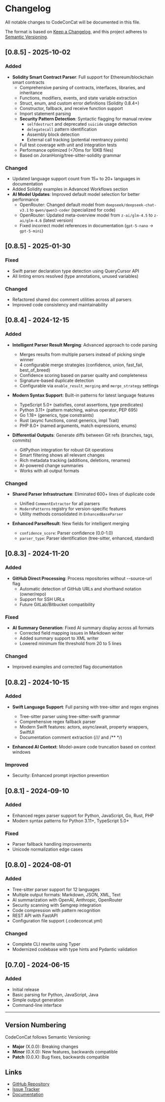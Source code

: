 # Changelog

All notable changes to CodeConCat will be documented in this file.

The format is based on [Keep a Changelog](https://keepachangelog.com/en/1.0.0/),
and this project adheres to [Semantic Versioning](https://semver.org/spec/v2.0.0.html).

## [0.8.5] - 2025-10-02

### Added
- **Solidity Smart Contract Parser**: Full support for Ethereum/blockchain smart contracts
  - Comprehensive parsing of contracts, interfaces, libraries, and inheritance
  - Functions, modifiers, events, and state variable extraction
  - Struct, enum, and custom error definitions (Solidity 0.8.4+)
  - Constructor, fallback, and receive function support
  - Import statement parsing
  - **Security Pattern Detection**: Syntactic flagging for manual review
    - `selfdestruct` and deprecated `suicide` usage detection
    - `delegatecall` pattern identification
    - Assembly block detection
    - External call tracking (potential reentrancy points)
  - Full test coverage with unit and integration tests
  - Performance optimized (<70ms for 10KB files)
  - Based on JoranHonig/tree-sitter-solidity grammar

### Changed
- Updated language support count from 15+ to 20+ languages in documentation
- Added Solidity examples in Advanced Workflows section
- **AI Model Updates**: Improved default model selection for better performance
  - OpenRouter: Changed default model from `deepseek/deepseek-chat-v3.1` to `qwen/qwen3-coder` (specialized for code)
  - OpenRouter: Updated meta-overview model from `z-ai/glm-4.5` to `z-ai/glm-4.6` (latest version)
  - Fixed incorrect model references in documentation (`gpt-5-nano` → `gpt-5-mini`)

## [0.8.5] - 2025-01-30

### Fixed
- Swift parser declaration type detection using QueryCursor API
- All linting errors resolved (type annotations, unused variables)

### Changed
- Refactored shared doc comment utilities across all parsers
- Improved code consistency and maintainability

## [0.8.4] - 2024-12-15

### Added
- **Intelligent Parser Result Merging**: Advanced approach to code parsing
  - Merges results from multiple parsers instead of picking single winner
  - 4 configurable merge strategies (confidence, union, fast_fail, best_of_breed)
  - Confidence scoring based on parser quality and completeness
  - Signature-based duplicate detection
  - Configurable via `enable_result_merging` and `merge_strategy` settings

- **Modern Syntax Support**: Built-in patterns for latest language features
  - TypeScript 5.0+ (satisfies, const assertions, type predicates)
  - Python 3.11+ (pattern matching, walrus operator, PEP 695)
  - Go 1.18+ (generics, type constraints)
  - Rust (async functions, const generics, impl Trait)
  - PHP 8.0+ (named arguments, match expressions, enums)

- **Differential Outputs**: Generate diffs between Git refs (branches, tags, commits)
  - GitPython integration for robust Git operations
  - Smart filtering shows all relevant changes
  - Rich metadata tracking (additions, deletions, renames)
  - AI-powered change summaries
  - Works with all output formats

### Changed
- **Shared Parser Infrastructure**: Eliminated 600+ lines of duplicate code
  - Unified `CommentExtractor` for all parsers
  - `ModernPatterns` registry for version-specific features
  - Utility methods consolidated in `EnhancedBaseParser`

- **Enhanced ParseResult**: New fields for intelligent merging
  - `confidence_score`: Parser confidence (0.0-1.0)
  - `parser_type`: Parser identification (tree-sitter, enhanced, standard)

## [0.8.3] - 2024-11-20

### Added
- **GitHub Direct Processing**: Process repositories without --source-url flag
  - Automatic detection of GitHub URLs and shorthand notation (owner/repo)
  - Support for SSH URLs
  - Future GitLab/Bitbucket compatibility

### Fixed
- **AI Summary Generation**: Fixed AI summary display across all formats
  - Corrected field mapping issues in Markdown writer
  - Added summary support to XML writer
  - Lowered minimum file threshold from 20 to 5 lines

### Changed
- Improved examples and corrected flag documentation

## [0.8.2] - 2024-10-15

### Added
- **Swift Language Support**: Full parsing with tree-sitter and regex engines
  - Tree-sitter parser using tree-sitter-swift grammar
  - Comprehensive regex fallback parser
  - Modern Swift features: actors, async/await, property wrappers, SwiftUI
  - Documentation comment extraction (/// and /** */)

- **Enhanced AI Context**: Model-aware code truncation based on context windows

### Improved
- Security: Enhanced prompt injection prevention

## [0.8.1] - 2024-09-10

### Added
- Enhanced regex parser support for Python, JavaScript, Go, Rust, PHP
- Modern syntax patterns for Python 3.11+, TypeScript 5.0+

### Fixed
- Parser fallback handling improvements
- Unicode normalization edge cases

## [0.8.0] - 2024-08-01

### Added
- Tree-sitter parser support for 12 languages
- Multiple output formats: Markdown, JSON, XML, Text
- AI summarization with OpenAI, Anthropic, OpenRouter
- Security scanning with Semgrep integration
- Code compression with pattern recognition
- REST API with FastAPI
- Configuration file support (.codeconcat.yml)

### Changed
- Complete CLI rewrite using Typer
- Modernized codebase with type hints and Pydantic validation

## [0.7.0] - 2024-06-15

### Added
- Initial release
- Basic parsing for Python, JavaScript, Java
- Simple output generation
- Command-line interface

---

## Version Numbering

CodeConCat follows Semantic Versioning:
- **Major** (X.0.0): Breaking changes
- **Minor** (0.X.0): New features, backwards compatible
- **Patch** (0.0.X): Bug fixes, backwards compatible

## Links

- [GitHub Repository](https://github.com/biostochastics/codeconcat)
- [Issue Tracker](https://github.com/biostochastics/codeconcat/issues)
- [Documentation](README.md)
